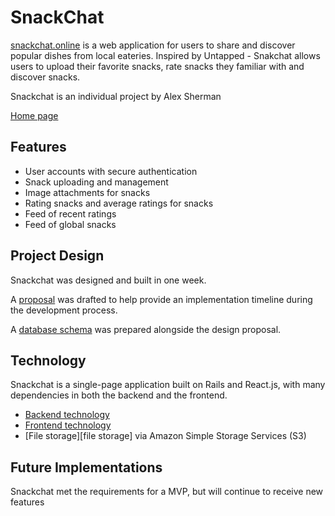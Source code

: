 # SnackChat

[snackchat.online][snackchat] is a web application for users to share and discover popular dishes from local eateries. Inspired by Untapped - Snakchat allows users to upload their favorite snacks, rate snacks they familiar with and discover snacks.

Snackchat is an individual project by Alex Sherman

[Home page][homepage]

## Features

- User accounts with secure authentication
- Snack uploading and management
- Image attachments for snacks
- Rating snacks and average ratings for snacks
- Feed of recent ratings
- Feed of global snacks

## Project Design

Snackchat was designed and built in one week.

A [proposal][proposal] was drafted to help provide an implementation timeline during the development process.

A [database schema][schema] was prepared alongside the design proposal.

## Technology

Snackchat is a single-page application built on Rails and React.js, with many dependencies in both the backend and the frontend.

- [Backend technology][backend]
- [Frontend technology][frontend]
- [File storage][file storage] via Amazon Simple Storage Services (S3)

## Future Implementations

Snackchat met the requirements for a MVP, but will continue to receive new features

[homepage]: app/assets/images/homepage.png
[snackchat]: www.snackchat.online
[proposal]: ./docs/proposal.md
[schema]: ./docs/schema.md
[backend]: ./docs/api-endpoints.md
[frontend]: ./docs/wireframes
[future]: ./docs/future.md
